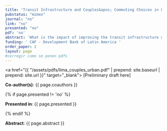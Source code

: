 ```yaml
---
title: 'Transit Infrastructure and Couples&apos; Commuting Choices in General Equilibrium'
pubstatus: "mimeo"
journal: "no"
link: "no"
presented: "no"
pdf: 'no'
abstract: 'What is the impact of improving the transit infrastructure on the gender earnings gap? How family structure matters to understand the impact of new transit infrastructure? Recent models on spatial economics hinge on the assumption that households are comprised of a single type of person making commuting and location choices. In reality, an important share of the population live in households comprised of more persons, whose commuting choices might be interlinked through the household&apos;s budget constraint. I set up and estimate a quantitative model of city structure featuring single and married households leveraging on the introduction of a Metro line and the Bus Rapid Transit System in Lima, Peru. My model delivers interdependent commuting choices within dual-earner households. This way, reduced commute times impact one partner&apos;s commuting patterns not only by affecting her prospects, but also those of her spouse. I show that this mechanism is quantitatively important. If I ignore this mechanism, I would overestimate gains in real income by 11 percent and underestimate reductions in the gender earnings gap by 103 percent, leading to a switch in the sign of the impact of the Metro and the BRT.'
funding: ' CAF - Development Bank of Latin America '
order_paper: 2
layout: page
#corregir como se ponen pdfs
---
```


<a href="{{ "/assets/pdfs/lima_couples_urban.pdf" | prepend: site.baseurl | prepend: site.url }}" target="_blank"> [Preliminary draft here] </a>

<p><b>Co-author(s)</b>: {{ page.coauthors }} </p>

{% if page.presented != 'no' %}
<p><b>Presented in</b>: {{ page.presented }} </p>
{% endif %}

<div class ="text"><p><b>Abstract</b>: {{ page.abstract }} </p></div>


